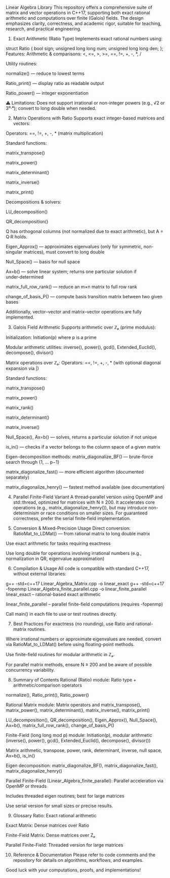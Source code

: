 Linear Algebra Library
This repository offers a comprehensive suite of matrix and vector operations in C++17, supporting both exact rational arithmetic and computations over finite (Galois) fields. The design emphasizes clarity, correctness, and academic rigor, suitable for teaching, research, and practical engineering.

1. Exact Arithmetic (Ratio Type)
Implements exact rational numbers using:

struct Ratio {
    bool sign;
    unsigned long long num;
    unsigned long long den;
};
Features:
Arithmetic & comparisons: <, <=, >, >=, ==, !=, +, -, *, /

Utility routines:

normalize() — reduce to lowest terms

Ratio_print() — display ratio as readable output

Ratio_power() — integer exponentiation

⚠️ Limitations: Does not support irrational or non-integer powers (e.g., √2 or 3⁰·⁴); convert to long double when needed.

2. Matrix Operations with Ratio
Supports exact integer-based matrices and vectors:

Operators: ==, !=, +, -, * (matrix multiplication)

Standard functions:

matrix_transpose()

matrix_power()

matrix_determinant()

matrix_inverse()

matrix_print()

Decompositions & solvers:

LU_decomposition()

QR_decomposition()

Q has orthogonal columns (not normalized due to exact arithmetic), but A = Q·R holds.

Eigen_Approx() — approximates eigenvalues (only for symmetric, non-singular matrices), must convert to long double

Null_Space() — basis for null space

Ax=b() — solve linear system; returns one particular solution if under‑determined

matrix_full_row_rank() — reduce an m×n matrix to full row rank

change_of_basis_P() — compute basis transition matrix between two given bases

Additionally, vector–vector and matrix–vector operations are fully implemented.

3. Galois Field Arithmetic
Supports arithmetic over ℤₚ (prime modulus):

Initialization: Initiation(p) where p is a prime

Modular arithmetic utilities:
inverse(), power(), gcd(), Extended_Euclid(), decompose(), divisor()

Matrix operations over ℤₚ:
Operators: ==, !=, +, -, * (with optional diagonal expansion via |)

Standard functions:

matrix_transpose()

matrix_power()

matrix_rank()

matrix_determinant()

matrix_inverse()

Null_Space(), Ax=b() — solves, returns a particular solution if not unique

is_in() — checks if a vector belongs to the column space of a given matrix

Eigen-decomposition methods:
matrix_diagonalize_BF() — brute-force search through {1, … p−1}

matrix_diagonalize_fast() — more efficient algorithm (documented separately)

matrix_diagonalize_henry() — fastest method available (see documentation)

4. Parallel Finite-Field Variant
A thread‑parallel version using OpenMP and std::thread, optimized for matrices with N ≥ 200. It accelerates core operations (e.g., matrix_diagonalize_henry()), but may introduce non-determinism or race conditions on smaller sizes. For guaranteed correctness, prefer the serial finite‑field implementation.

5. Conversion & Mixed-Precision Usage
Direct conversion: RatioMat_to_LDMat() — from rational matrix to long double matrix

Use exact arithmetic for tasks requiring exactness

Use long double for operations involving irrational numbers (e.g., normalization in QR, eigenvalue approximation)

6. Compilation & Usage
All code is compatible with standard C++17, without external libraries:


g++ -std=c++17 Linear_Algebra_Matrix.cpp -o linear_exact
g++ -std=c++17 -fopenmp Linear_Algebra_finite_parallel.cpp -o linear_finite_parallel
linear_exact – rational-based exact arithmetic

linear_finite_parallel – parallel finite-field computations (requires -fopenmp)

Call main() in each file to use or test routines directly.

7. Best Practices
For exactness (no rounding), use Ratio and rational-matrix routines.

Where irrational numbers or approximate eigenvalues are needed, convert via RatioMat_to_LDMat() before using floating-point methods.

Use finite-field routines for modular arithmetic in ℤₚ.

For parallel matrix methods, ensure N ≥ 200 and be aware of possible concurrency variability.

8. Summary of Contents
Rational (Ratio) module:
Ratio type + arithmetic/comparison operators

normalize(), Ratio_print(), Ratio_power()

Rational Matrix module:
Matrix operators and matrix_transpose(), matrix_power(), matrix_determinant(), matrix_inverse(), matrix_print()

LU_decomposition(), QR_decomposition(), Eigen_Approx(), Null_Space(), Ax=b(), matrix_full_row_rank(), change_of_basis_P()

Finite-Field (long long mod p) module:
Initiation(p), modular arithmetic (inverse(), power(), gcd(), Extended_Euclid(), decompose(), divisor())

Matrix arithmetic, transpose, power, rank, determinant, inverse, null space, Ax=b(), is_in()

Eigen decomposition: matrix_diagonalize_BF(), matrix_diagonalize_fast(), matrix_diagonalize_henry()

Parallel Finite-Field (Linear_Algebra_finite_parallel):
Parallel acceleration via OpenMP or threads

Includes threaded eigen routines; best for large matrices

Use serial version for small sizes or precise results.

9. Glossary
Ratio: Exact rational arithmetic

Exact Matrix: Dense matrices over Ratio

Finite-Field Matrix: Dense matrices over Zₚ

Parallel Finite-Field: Threaded version for large matrices

10. Reference & Documentation
Please refer to code comments and the repository for details on algorithms, workflows, and examples.

Good luck with your computations, proofs, and implementations!
